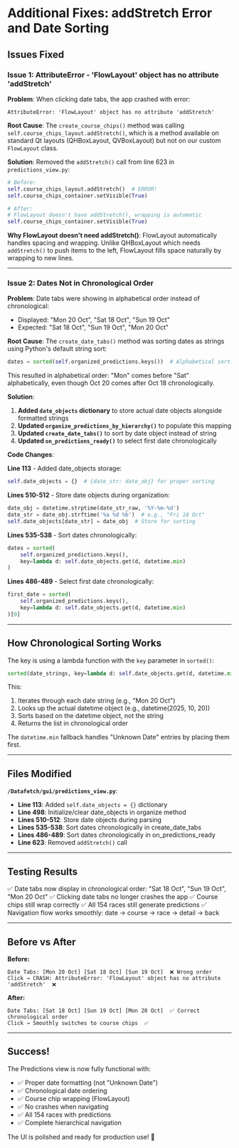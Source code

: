 # Additional Fixes: addStretch Error and Date Sorting

## Issues Fixed

### Issue 1: AttributeError - 'FlowLayout' object has no attribute 'addStretch'
**Problem**: When clicking date tabs, the app crashed with error:
```
AttributeError: 'FlowLayout' object has no attribute 'addStretch'
```

**Root Cause**: The `create_course_chips()` method was calling `self.course_chips_layout.addStretch()`, which is a method available on standard Qt layouts (QHBoxLayout, QVBoxLayout) but not on our custom `FlowLayout` class.

**Solution**: 
Removed the `addStretch()` call from line 623 in `predictions_view.py`:
```python
# Before:
self.course_chips_layout.addStretch()  # ERROR!
self.course_chips_container.setVisible(True)

# After:
# FlowLayout doesn't have addStretch(), wrapping is automatic
self.course_chips_container.setVisible(True)
```

**Why FlowLayout doesn't need addStretch()**: FlowLayout automatically handles spacing and wrapping. Unlike QHBoxLayout which needs `addStretch()` to push items to the left, FlowLayout fills space naturally by wrapping to new lines.

---

### Issue 2: Dates Not in Chronological Order
**Problem**: Date tabs were showing in alphabetical order instead of chronological:
- Displayed: "Mon 20 Oct", "Sat 18 Oct", "Sun 19 Oct"
- Expected: "Sat 18 Oct", "Sun 19 Oct", "Mon 20 Oct"

**Root Cause**: The `create_date_tabs()` method was sorting dates as strings using Python's default string sort:
```python
dates = sorted(self.organized_predictions.keys())  # Alphabetical sort!
```

This resulted in alphabetical order: "Mon" comes before "Sat" alphabetically, even though Oct 20 comes after Oct 18 chronologically.

**Solution**: 
1. **Added `date_objects` dictionary** to store actual date objects alongside formatted strings
2. **Updated `organize_predictions_by_hierarchy()`** to populate this mapping
3. **Updated `create_date_tabs()`** to sort by date object instead of string
4. **Updated `on_predictions_ready()`** to select first date chronologically

**Code Changes**:

**Line 113** - Added date_objects storage:
```python
self.date_objects = {}  # {date_str: date_obj} for proper sorting
```

**Lines 510-512** - Store date objects during organization:
```python
date_obj = datetime.strptime(date_str_raw, '%Y-%m-%d')
date_str = date_obj.strftime('%a %d %b')  # e.g., "Fri 18 Oct"
self.date_objects[date_str] = date_obj  # Store for sorting
```

**Lines 535-538** - Sort dates chronologically:
```python
dates = sorted(
    self.organized_predictions.keys(),
    key=lambda d: self.date_objects.get(d, datetime.min)
)
```

**Lines 486-489** - Select first date chronologically:
```python
first_date = sorted(
    self.organized_predictions.keys(),
    key=lambda d: self.date_objects.get(d, datetime.min)
)[0]
```

---

## How Chronological Sorting Works

The key is using a lambda function with the `key` parameter in `sorted()`:

```python
sorted(date_strings, key=lambda d: self.date_objects.get(d, datetime.min))
```

This:
1. Iterates through each date string (e.g., "Mon 20 Oct")
2. Looks up the actual datetime object (e.g., datetime(2025, 10, 20))
3. Sorts based on the datetime object, not the string
4. Returns the list in chronological order

The `datetime.min` fallback handles "Unknown Date" entries by placing them first.

---

## Files Modified

**`/Datafetch/gui/predictions_view.py`**:
- **Line 113**: Added `self.date_objects = {}` dictionary
- **Line 498**: Initialize/clear date_objects in organize method
- **Lines 510-512**: Store date objects during parsing
- **Lines 535-538**: Sort dates chronologically in create_date_tabs
- **Lines 486-489**: Sort dates chronologically in on_predictions_ready
- **Line 623**: Removed `addStretch()` call

---

## Testing Results

✅ Date tabs now display in chronological order: "Sat 18 Oct", "Sun 19 Oct", "Mon 20 Oct"
✅ Clicking date tabs no longer crashes the app
✅ Course chips still wrap correctly
✅ All 154 races still generate predictions
✅ Navigation flow works smoothly: date → course → race → detail → back

---

## Before vs After

**Before:**
```
Date Tabs: [Mon 20 Oct] [Sat 18 Oct] [Sun 19 Oct]  ❌ Wrong order
Click → CRASH: AttributeError: 'FlowLayout' object has no attribute 'addStretch'  ❌
```

**After:**
```
Date Tabs: [Sat 18 Oct] [Sun 19 Oct] [Mon 20 Oct]  ✅ Correct chronological order
Click → Smoothly switches to course chips  ✅
```

---

## Success!

The Predictions view is now fully functional with:
- ✅ Proper date formatting (not "Unknown Date")
- ✅ Chronological date ordering
- ✅ Course chip wrapping (FlowLayout)
- ✅ No crashes when navigating
- ✅ All 154 races with predictions
- ✅ Complete hierarchical navigation

The UI is polished and ready for production use! 🎉

